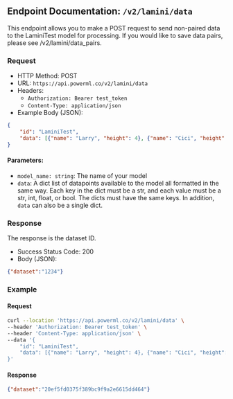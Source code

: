 ## Endpoint Documentation: `/v2/lamini/data`

This endpoint allows you to make a POST request to send non-paired data to the LaminiTest model for processing.
If you would like to save data pairs, please see /v2/lamini/data_pairs.

### Request

- HTTP Method: POST
- URL: `https://api.powerml.co/v2/lamini/data`
- Headers:
  - `Authorization: Bearer test_token`
  - `Content-Type: application/json`
- Example Body (JSON):
```json
{
    "id": "LaminiTest",
    "data": [{"name": "Larry", "height": 4}, {"name": "Cici", "height": 100}]
}
```

#### Parameters:

-   `model_name: string`: The name of your model
-   `data`: A dict list of datapoints available to the model all formatted in the same way. Each key in the dict must be a str, and each value must be a str, int, float, or bool.  The dicts must have the same keys.  In addition, `data` can also be a single dict.

### Response

The response is the dataset ID.

- Success Status Code: 200
- Body (JSON):
```json
{"dataset":"1234"}
```

### Example

#### Request

```bash
curl --location 'https://api.powerml.co/v2/lamini/data' \
--header 'Authorization: Bearer test_token' \
--header 'Content-Type: application/json' \
--data '{
    "id": "LaminiTest",
    "data": [{"name": "Larry", "height": 4}, {"name": "Cici", "height": 100}]
}'
```

#### Response

```json
{"dataset":"20ef5fd0375f389bc9f9a2e6615dd464"}
```